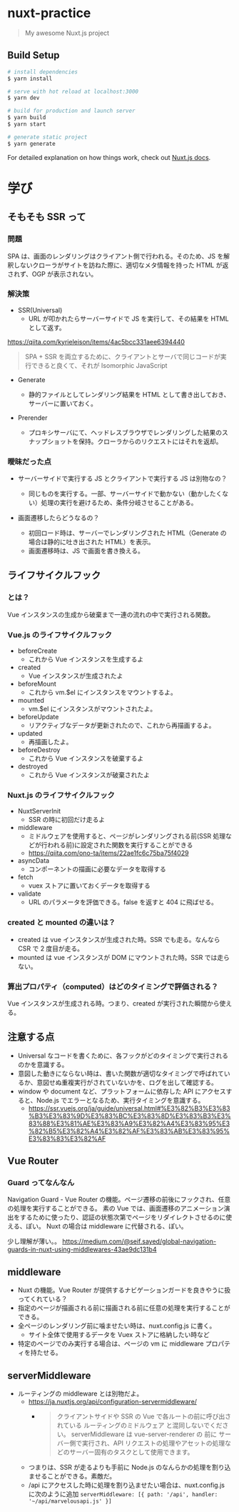 # nuxt-practice

> My awesome Nuxt.js project

## Build Setup

```bash
# install dependencies
$ yarn install

# serve with hot reload at localhost:3000
$ yarn dev

# build for production and launch server
$ yarn build
$ yarn start

# generate static project
$ yarn generate
```

For detailed explanation on how things work, check out [Nuxt.js docs](https://nuxtjs.org).

# 学び

## そもそも SSR って

### 問題

SPA は、画面のレンダリングはクライアント側で行われる。そのため、JS を解釈しないクローラがサイトを訪ねた際に、適切なメタ情報を持った HTML が返されず、OGP が表示されない。

### 解決策

- SSR(Universal)
  - URL が叩かれたらサーバーサイドで JS を実行して、その結果を HTML として返す。

https://qiita.com/kyrieleison/items/4ac5bcc331aee6394440

> SPA + SSR を両立するために、クライアントとサーバで同じコードが実行できると良くて、それが Isomorphic JavaScript

- Generate

  - 静的ファイルとしてレンダリング結果を HTML として書き出しておき、サーバーに置いておく。

- Prerender
  - プロキシサーバにて、ヘッドレスブラウザでレンダリングした結果のスナップショットを保持。クローラからのリクエストにはそれを返却。

### 曖昧だった点

- サーバーサイドで実行する JS とクライアントで実行する JS は別物なの？

  - 同じものを実行する。一部、サーバーサイドで動かない（動かしたくない）処理の実行を避けるため、条件分岐させることがある。

- 画面遷移したらどうなるの？
  - 初回ロード時は、サーバーでレンダリングされた HTML（Generate の場合は静的に吐き出された HTML）を表示。
  - 画面遷移時は、JS で画面を書き換える。

## ライフサイクルフック

### とは？

Vue インスタンスの生成から破棄まで一連の流れの中で実行される関数。

### Vue.js のライフサイクルフック

- beforeCreate
  - これから Vue インスタンスを生成するよ
- created
  - Vue インスタンスが生成されたよ
- beforeMount
  - これから vm.\$el にインスタンスをマウントするよ。
- mounted
  - vm.\$el にインスタンスがマウントされたよ。
- beforeUpdate
  - リアクティブなデータが更新されたので、これから再描画するよ。
- updated
  - 再描画したよ。
- beforeDestroy
  - これから Vue インスタンスを破棄するよ
- destroyed
  - これから Vue インスタンスが破棄されたよ

### Nuxt.js のライフサイクルフック

- NuxtServerInit
  - SSR の時に初回だけ走るよ
- middleware
  - ミドルウェアを使用すると、ページがレンダリングされる前(SSR 処理などが行われる前)に設定された関数を実行することができる
  - https://qiita.com/ono-ta/items/22ae1fc6c75ba75f4029
- asyncData
  - コンポーネントの描画に必要なデータを取得する
- fetch
  - vuex ストアに置いておくデータを取得する
- validate
  - URL のパラメータを評価できる。false を返すと 404 に飛ばせる。

### created と mounted の違いは？

- created は vue インスタンスが生成された時。SSR でも走る。なんなら CSR で 2 度目が走る。
- mounted は vue インスタンスが DOM にマウントされた時。SSR では走らない。

### 算出プロパティ（computed）はどのタイミングで評価される？

Vue インスタンスが生成される時。つまり、created が実行された瞬間から使える。

## 注意する点

- Universal なコードを書くために、各フックがどのタイミングで実行されるのかを意識する。
- 意図した動きにならない時は、書いた関数が適切なタイミングで呼ばれているか、意図せぬ重複実行がされていないかを、ログを出して確認する。
- window や document など、プラットフォームに依存した API にアクセスすると、Node.js でエラーとなるため、実行タイミングを意識する。
  - https://ssr.vuejs.org/ja/guide/universal.html#%E3%82%B3%E3%83%B3%E3%83%9D%E3%83%BC%E3%83%8D%E3%83%B3%E3%83%88%E3%81%AE%E3%83%A9%E3%82%A4%E3%83%95%E3%82%B5%E3%82%A4%E3%82%AF%E3%83%AB%E3%83%95%E3%83%83%E3%82%AF

## Vue Router

### Guard ってなんなん

Navigation Guard - Vue Router の機能。ページ遷移の前後にフックされ、任意の処理を実行することができる。
素の Vue では、画面遷移のアニメーション演出をするために使ったり、認証の状態次第でページをリダイレクトさせるのに使える、ぽい。
Nuxt の場合は middleware に代替される、ぽい。

少し理解が薄い。。
https://medium.com/@seif.sayed/global-navigation-guards-in-nuxt-using-middlewares-43ae9dc131b4

## middleware

- Nuxt の機能。Vue Router が提供するナビゲーションガードを良きやうに扱ってくれている？
- 指定のページが描画される前に描画される前に任意の処理を実行することができる。
- 全ページのレンダリング前に噛ませたい時は、nuxt.config.js に書く。
  - サイト全体で使用するデータを Vuex ストアに格納したい時など
- 特定のページでのみ実行する場合は、ページの vm に middleware プロパティを持たせる。

## serverMiddleware

- ルーティングの middleware とは別物だよ。
  - https://ja.nuxtjs.org/api/configuration-servermiddleware/
    - > クライアントサイドや SSR の Vue で各ルートの前に呼び出されている ルーティングのミドルウェア と混同しないでください。 serverMiddleware は vue-server-renderer の 前に サーバー側で実行され、API リクエストの処理やアセットの処理などのサーバー固有のタスクとして使用できます。
  - つまりは、SSR が走るよりも手前に Node.js のなんらかの処理を割り込ませることができる。素敵だ。
  - /api にアクセスした時に処理を割り込ませたい場合は、nuxt.config.js に次のように追加 `serverMiddleware: [{ path: '/api', handler: '~/api/marvelousapi.js' }]`
